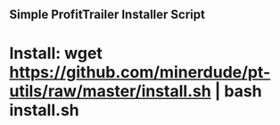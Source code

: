 ## Simple ProfitTrailer Installer Script

# Install: wget https://github.com/minerdude/pt-utils/raw/master/install.sh | bash install.sh
